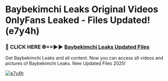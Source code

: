 # Baybekimchi Leaks Original Videos 0nlyFans Leaked - Files Updated! (e7y4h)

<h3>🔴 CLICK HERE 🌐==►► <a href="https://tinyurl.com/3hn5wdd3" rel="nofollow">Baybekimchi Leaks Updated Files</a></h3>

Get Baybekimchi Leaks and all content. Now you can access all videos and pictures of Baybekimchi Leaks. New Updated Files 2025!

[![e7y4h](https://i.imgur.com/4HnBqBT.gif)](https://tinyurl.com/3hn5wdd3)
